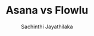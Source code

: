 ---
is_programmatic_layout_6: true
draft: false
title: "Asana vs Flowlu"
snippet: "Asana vs Flowlu"
image:
  src: /images/pseo/asana-vs-flowlu.png
  alt: "project management, collaboration, productivity, business management"
publishDate: 2024-12-18
category: ""
author: "Sachinthi Jayathilaka"
tags:
  - "Marketing"
  - "Tips"
  - "Business"
  - "Team"
tools:
  Asana:
    sub_title: "Simplifying Team Collaboration"
    main_content: "Asana is known for its intuitive interface and straightforward approach to task management. It's perfect for teams looking for a tool that prioritizes simplicity without sacrificing essential project-tracking features. From creating task boards to assigning deadlines, Asana shines in its ability to keep projects moving seamlessly. However, some users find its features limiting when it comes to advanced customization or scalability for larger, more complex workflows."
    features: ["Visual project views, including timelines, boards, and calendars.", "Simple task assignment with due dates and priority levels.", "Integration with tools like Slack, Google Workspace, and Microsoft Teams.", "Easy-to-use mobile app for project updates on the go."]
    analytics_rate: "⭐⭐⭐⭐⭐"
    analytics_review: "Clear and effective"
    customization_rate: "⭐⭐⭐"
    customization_review: "Basic customization"
    collaboration_features_rate: "⭐⭐⭐⭐"
    collaboration_features_review: "Strong collaboration tools"
    self_hosted: false
    open_source: false
    pricing: "Free & Paid plans"
  Flowlu:
    sub_title: "Integrated Business Management Software"
    main_content: "Flowlu offers a comprehensive suite of tools for project management, CRM, invoicing, and knowledge management. It is particularly well-suited for small to medium-sized businesses that require an all-in-one solution. Flowlu's strength lies in its ability to integrate various business processes, but it may require a steeper learning curve for users who are used to simpler tools."
    features: ["Project management with task dependencies and Gantt charts.", "Built-in CRM for managing customer relationships.", "Invoicing and financial tracking features.", "Knowledge base for team documentation and collaboration."]
    analytics_rate: "⭐⭐⭐⭐"
    analytics_review: "Comprehensive and insightful"
    customization_rate: "⭐⭐⭐⭐"
    customization_review: "Moderately customizable"
    collaboration_features_rate: "⭐⭐⭐⭐⭐"
    collaboration_features_review: "Excellent for team collaboration"
    self_hosted: false
    open_source: false
    pricing: "Free & Paid plans"
description: Discover the best project management tools for your business. Compare Asana, Flowlu, and Worklenz to find the perfect solution for your team's needs.
related: [asana-vs-podio, asana-vs-taskworld, asana-vs-zenkit, asana-vs-meistertask]
---